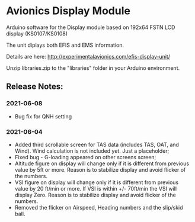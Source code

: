 # Avionics Display Module

Arduino software for the Display module based on 192x64 FSTN LCD display (KS0107/KS0108)

The unit diplays both EFIS and EMS information.

Details are here: http://experimentalavionics.com/efis-display-unit/
 
Unzip libraries.zip to the "libraries" folder in your Arduino environment.

## Release Notes: ##

### 2021-06-08 ###
* Bug fix for QNH setting

### 2021-06-04 ###
* Added third scrollable screen for TAS data (includes TAS, OAT, and Wind). Wind calculation is not included yet. Just a placeholder;
* Fixed bug - G-loading appeared on other screens screen;
* Altitude figure on display will change only if it is different from previous value by 5ft or more. Reason is to stabilize display and avoid flicker of the numbers.
* VSI figure on display will change only if it is different from previous value by 20 ft/min or more. If VSI is within +/- 70ft/min the VSI will display Zero. Reason is to stabilize display and avoid flicker of the numbers.
* Removed the flicker on Airspeed, Heading numbers and the slip/skid ball.
